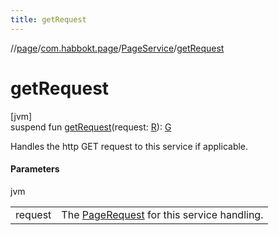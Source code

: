 ```yaml
---
title: getRequest
---
```

//[page](../../../index.html)/[com.habbokt.page](../index.html)/[PageService](index.html)/[getRequest](get-request.html)



# getRequest



[jvm]\
suspend fun [getRequest](get-request.html)(request: [R](index.html)): [G](index.html)



Handles the http GET request to this service if applicable.



#### Parameters


jvm

| | |
|---|---|
| request | The [PageRequest](../-page-request/index.html) for this service handling. |




